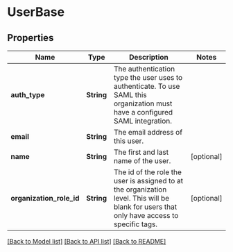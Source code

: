 # UserBase

## Properties
Name | Type | Description | Notes
------------ | ------------- | ------------- | -------------
**auth_type** | **String** | The authentication type the user uses to authenticate. To use SAML this organization must have a configured SAML integration. | 
**email** | **String** | The email address of this user. | 
**name** | **String** | The first and last name of the user. | [optional] 
**organization_role_id** | **String** | The id of the role the user is assigned to at the organization level. This will be blank for users that only have access to specific tags. | [optional] 

[[Back to Model list]](../README.md#documentation-for-models) [[Back to API list]](../README.md#documentation-for-api-endpoints) [[Back to README]](../README.md)


